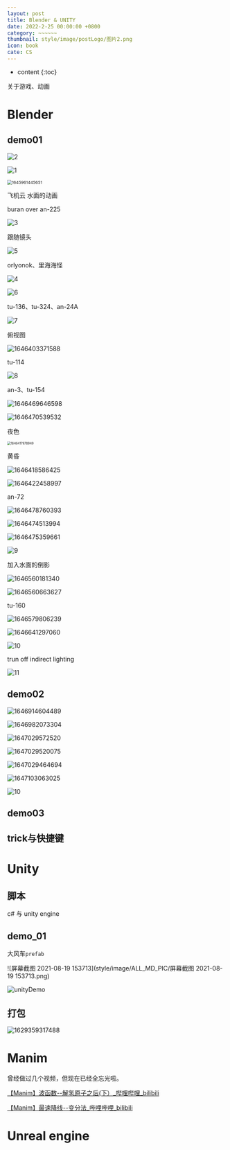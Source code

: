 ```yaml
---
layout: post
title: Blender & UNITY
date: 2022-2-25 00:00:00 +0800
category: ~~~~~~
thumbnail: style/image/postLogo/图片2.png
icon: book
cate: CS
---
```



* content
{:toc}

关于游戏、动画

# Blender

## demo01

![2](style/image/ALL_MD_PIC/2.gif)

![1](style/image/ALL_MD_PIC/1.gif)

<img src="style/image/ALL_MD_PIC/1645961445651.png" alt="1645961445651" style="zoom:67%;" />

飞机云  水面的动画

buran over an-225 

![3](style/image/ALL_MD_PIC/3.gif)

跟随镜头

![5](style/image/ALL_MD_PIC/5.gif)

orlyonok、里海海怪

![4](style/image/ALL_MD_PIC/4.gif)

![6](style/image/ALL_MD_PIC/6.gif)

tu-136、tu-324、an-24A

![7](style/image/ALL_MD_PIC/7.gif)

俯视图

![1646403371588](style/image/ALL_MD_PIC/1646403371588.png)

tu-114

![8](style/image/ALL_MD_PIC/8-1646416265661.gif)

an-3、tu-154

![1646469646598](style/image/ALL_MD_PIC/1646469646598.png)

![1646470539532](style/image/ALL_MD_PIC/1646470539532.png)



夜色 

<img src="style/image/ALL_MD_PIC/1646417978949.png" alt="1646417978949" style="zoom:50%;" />

黄昏

![1646418586425](style/image/ALL_MD_PIC/1646418586425.png)

![1646422458997](style/image/ALL_MD_PIC/1646422458997.png)

an-72

![1646478760393](style/image/ALL_MD_PIC/1646478760393.png)

![1646474513994](style/image/ALL_MD_PIC/1646474513994.png)

![1646475359661](style/image/ALL_MD_PIC/1646475359661.png)

![9](style/image/ALL_MD_PIC/9.gif)

加入水面的倒影

![1646560181340](style/image/ALL_MD_PIC/1646560181340.png)

![1646560663627](style/image/ALL_MD_PIC/1646560663627.png)

tu-160

![1646579806239](style/image/ALL_MD_PIC/1646579806239.png)

![1646641297060](style/image/ALL_MD_PIC/1646641297060.png)

![10](style/image/ALL_MD_PIC/10.gif)

trun off indirect lighting

![11](style/image/ALL_MD_PIC/11.gif)

## demo02

![1646914604489](style/image/ALL_MD_PIC/1646914604489.png)

![1646982073304](style/image/ALL_MD_PIC/1646982073304.png)

![1647029572520](style/image/ALL_MD_PIC/1647029572520.png)

![1647029520075](style/image/ALL_MD_PIC/1647029520075.png)

![1647029464694](style/image/ALL_MD_PIC/1647029464694.png)

![1647103063025](style/image/ALL_MD_PIC/1647103063025.png)



![10](style/image/ALL_MD_PIC/10-1647114646030.gif)



## demo03







<!-- 几何节点

材质

Grease pencel

渲染 -->

## trick与快捷键




# Unity

## 脚本



c# 与 unity engine


## demo_01

大风车`prefab`

![屏幕截图 2021-08-19 153713](style/image/ALL_MD_PIC/屏幕截图 2021-08-19 153713.png)

![unityDemo](style/image/ALL_MD_PIC/unityDemo.gif)

## 打包

![1629359317488](style/image/ALL_MD_PIC/1629359317488.png)

# Manim

曾经做过几个视频，但现在已经全忘光啦。


[【Manim】波函数--解氢原子之后(下）_哔哩哔哩_bilibili](https://www.bilibili.com/video/BV147411C7uD?spm_id_from=333.999.0.0)

[【Manim】最速降线--变分法_哔哩哔哩_bilibili](https://www.bilibili.com/video/BV1YC4y147Fr?spm_id_from=333.999.0.0)



# Unreal engine


